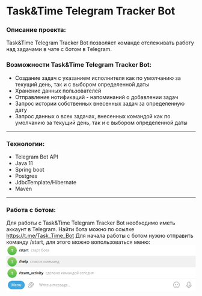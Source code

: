 # Task&Time Telegram Tracker Bot 

### Описание проекта:
Task&Time Telegram Tracker Bot позволяет команде отслеживать работу над задачами в чате с ботом в Telegram.
### Возможности Task&Time Telegram Tracker Bot: 

  + Создание задач с указанием исполнителя как по умолчанию за текущий день, так и с выбором определенной даты
  + Хранение данных пользователей
  + Отправление нотификаций - напоминаний о добавлении задач
  + Запрос истории собственных внесенных задач за определенную дату
  + Запрос данных о всех задачах, внесенных командой как по умолчанию за текущий день, так и с выбором определенной даты


***
### Технологии:
 + Telegram Bot API
 + Java 11
 + Spring boot
 + Postgres
 + JdbcTemplate/Hibernate
 + Maven

***
### Работа с ботом:
Для работы с  Task&Time Telegram Tracker Bot необходимо иметь аккаунт в Telegram.
Найти бота можно по ссылке https://t.me/Task_Time_Bot
Для начала работы с ботом нужно отправить команду /start, для этого можно вопользоваться меню:
![menu](/bot-menu.jpg "Меню бота")
